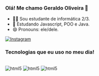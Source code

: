 ### Olá! Me chamo Geraldo Oliveira 👋

- 👨‍💻 Sou estudante de informática 2/3.
- 🌱 Estudando Javascript,  POO e Java.
- 😄 Pronouns: ele/dele.

[![Instagram](https://img.shields.io/badge/Instagram-E4405F?style=for-the-badge&logo=instagram&logoColor=white)](https://instagram.com/geraldoolipinho)

### Tecnologias que eu uso no meu dia!

<div style="display: inline_block"><br/>
    <img aling="center" alt="html5" src="https://img.shields.io/badge/HTML-239120?style=for-the-badge&logo=html5&logoColor=white" />
    <img aling="center" alt="html5" src="https://img.shields.io/badge/Java-ED8B00?style=for-the-badge&logo=java&logoColor=white" />
    <img aling="center" alt="html5" src="https://img.shields.io/badge/JavaScript-F7DF1E?style=for-the-badge&logo=javascript&logoColor=black" />
</div>
